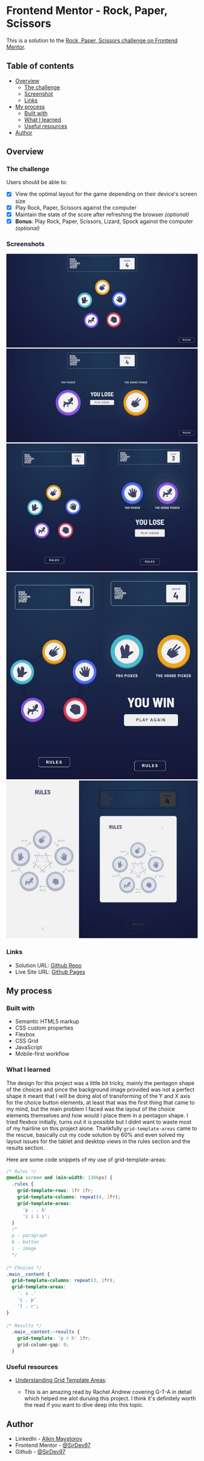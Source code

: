 # Frontend Mentor - Rock, Paper, Scissors

This is a solution to the [Rock, Paper, Scissors challenge on Frontend Mentor](https://www.frontendmentor.io/challenges/rock-paper-scissors-game-pTgwgvgH).

## Table of contents

- [Overview](#overview)
  - [The challenge](#the-challenge)
  - [Screenshot](#screenshots)
  - [Links](#links)
- [My process](#my-process)
  - [Built with](#built-with)
  - [What I learned](#what-i-learned)
  - [Useful resources](#useful-resources)
- [Author](#author)

## Overview

### The challenge

Users should be able to:

- [x] View the optimal layout for the game depending on their device's screen size
- [x] Play Rock, Paper, Scissors against the computer
- [x] Maintain the state of the score after refreshing the browser _(optional)_
- [x] **Bonus**: Play Rock, Paper, Scissors, Lizard, Spock against the computer _(optional)_

### Screenshots

![](https://github.com/SirDev97/rock-paper-scissors-lizard-spock/blob/main/assets/options-desktop.jpeg?raw=true)
![](https://github.com/SirDev97/rock-paper-scissors-lizard-spock/blob/main/assets/result-desktop.jpeg?raw=true)
![](https://github.com/SirDev97/rock-paper-scissors-lizard-spock/blob/main/assets/tablet-view.png?raw=true)
![](https://github.com/SirDev97/rock-paper-scissors-lizard-spock/blob/main/assets/mobile-view.png?raw=true)
![](https://github.com/SirDev97/rock-paper-scissors-lizard-spock/blob/main/assets/rules-mobile-tablet.png?raw=true)

### Links

- Solution URL: [Github Repo](https://github.com/SirDev97/rock-paper-scissors-lizard-spock)
- Live Site URL: [Github Pages](https://sirdev97.github.io/rock-paper-scissors-lizard-spock/)

## My process

### Built with

- Semantic HTML5 markup
- CSS custom properties
- Flexbox
- CSS Grid
- JavaScript
- Mobile-first workflow

### What I learned

The design for this project was a little bit tricky, mainly the pentagon shape of the choices and since the background image provided was not a perfect shape it meant that I will be doing alot of transforming of the Y and X axis for the choice button elements,
at least that was the first thing that came to my mind, but the main problem I faced was the layout of the choice elements themselves and how would I place them in a pentagon shape. I tried flexbox initially, turns out it is possible but I didnt want to waste most of my hairline on this project alone. Thankfully `grid-template-areas` came to the rescue, basically cut my code solution by 60% and even solved my layout issues for the tablet and desktop views in the rules section and the results section.

Here are some code snippets of my use of grid-template-areas:

```css
/* Rules */
@media screen and (min-width: 1366px) {
  .rules {
    grid-template-rows: 1fr 1fr;
    grid-template-columns: repeat(4, 1fr);
    grid-template-areas:
      'p . . b'
      'i i i i';
  }
  /*
  p - paragraph
  b - button
  i - image
  */

/* Choices */
.main__content {
  grid-template-columns: repeat(3, 1fr);
  grid-template-areas:
    '. s .'
    'c . p'
    'l . r';
}

/* Results */
  .main__content--results {
    grid-template: 'p r h' 1fr;
    grid-column-gap: 0;
  }
```

### Useful resources

- [Understanding Grid Template Areas](https://www.smashingmagazine.com/understanding-css-grid-template-areas/):

  - This is an amazing read by Rachel Andrew covering G-T-A in detail which helped me alot duruing this project. I think it's definitely worth the read if you want to dive deep into this topic.

## Author

- LinkedIn - [Alkin Maystorov](https://www.linkedin.com/in/alkin-maystorov/)
- Frontend Mentor - [@SirDev97](https://www.frontendmentor.io/profile/SirDev97)
- Github - [@SirDev97](https://github.com/SirDev97)
